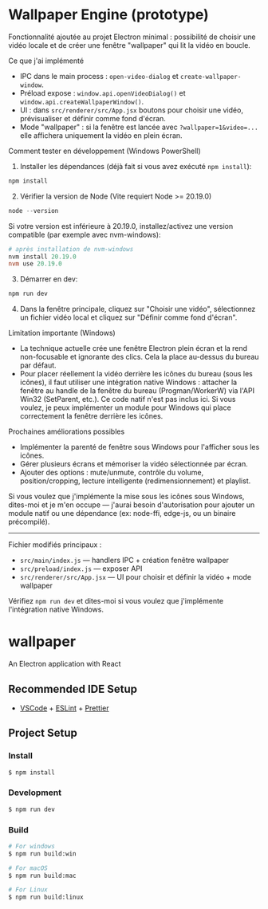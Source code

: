 # Wallpaper Engine (prototype)

Fonctionnalité ajoutée au projet Electron minimal : possibilité de choisir une vidéo locale et de créer une fenêtre "wallpaper" qui lit la vidéo en boucle.

Ce que j'ai implémenté

- IPC dans le main process : `open-video-dialog` et `create-wallpaper-window`.
- Préload expose : `window.api.openVideoDialog()` et `window.api.createWallpaperWindow()`.
- UI : dans `src/renderer/src/App.jsx` boutons pour choisir une vidéo, prévisualiser et définir comme fond d'écran.
- Mode "wallpaper" : si la fenêtre est lancée avec `?wallpaper=1&video=...` elle affichera uniquement la vidéo en plein écran.

Comment tester en développement (Windows PowerShell)

1. Installer les dépendances (déjà fait si vous avez exécuté `npm install`):

```powershell
npm install
```

2. Vérifier la version de Node (Vite requiert Node >= 20.19.0)

```powershell
node --version
```

Si votre version est inférieure à 20.19.0, installez/activez une version compatible (par exemple avec nvm-windows):

```powershell
# après installation de nvm-windows
nvm install 20.19.0
nvm use 20.19.0
```

3. Démarrer en dev:

```powershell
npm run dev
```

4. Dans la fenêtre principale, cliquez sur "Choisir une vidéo", sélectionnez un fichier vidéo local et cliquez sur "Définir comme fond d'écran".

Limitation importante (Windows)

- La technique actuelle crée une fenêtre Electron plein écran et la rend non-focusable et ignorante des clics. Cela la place au-dessus du bureau par défaut.
- Pour placer réellement la vidéo derrière les icônes du bureau (sous les icônes), il faut utiliser une intégration native Windows : attacher la fenêtre au handle de la fenêtre du bureau (Progman/WorkerW) via l'API Win32 (SetParent, etc.). Ce code natif n'est pas inclus ici. Si vous voulez, je peux implémenter un module pour Windows qui place correctement la fenêtre derrière les icônes.

Prochaines améliorations possibles

- Implémenter la parenté de fenêtre sous Windows pour l'afficher sous les icônes.
- Gérer plusieurs écrans et mémoriser la vidéo sélectionnée par écran.
- Ajouter des options : mute/unmute, contrôle du volume, position/cropping, lecture intelligente (redimensionnement) et playlist.

Si vous voulez que j'implémente la mise sous les icônes sous Windows, dites-moi et je m'en occupe — j'aurai besoin d'autorisation pour ajouter un module natif ou une dépendance (ex: node-ffi, edge-js, ou un binaire précompilé).

---

Fichier modifiés principaux :

- `src/main/index.js` — handlers IPC + création fenêtre wallpaper
- `src/preload/index.js` — exposer API
- `src/renderer/src/App.jsx` — UI pour choisir et définir la vidéo + mode wallpaper

Vérifiez `npm run dev` et dites-moi si vous voulez que j'implémente l'intégration native Windows.

# wallpaper

An Electron application with React

## Recommended IDE Setup

- [VSCode](https://code.visualstudio.com/) + [ESLint](https://marketplace.visualstudio.com/items?itemName=dbaeumer.vscode-eslint) + [Prettier](https://marketplace.visualstudio.com/items?itemName=esbenp.prettier-vscode)

## Project Setup

### Install

```bash
$ npm install
```

### Development

```bash
$ npm run dev
```

### Build

```bash
# For windows
$ npm run build:win

# For macOS
$ npm run build:mac

# For Linux
$ npm run build:linux
```
